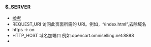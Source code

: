 ### $_SERVER
- [参考](http://www.cnblogs.com/benio/archive/2010/09/12/1824595.html)
- REQUEST_URI 访问此页面所需的 URI。例如，“/index.html”,去除域名
- https -> on
- HTTP_HOST 域名加端口 例如:opencart.omniselling.net:8888
- 